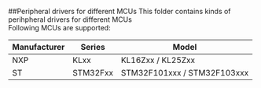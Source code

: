 ##Peripheral drivers for different MCUs
This folder contains kinds of perihpheral drivers for different MCUs   
Following MCUs are supported:   

  Manufacturer |   Series  |   Model       
-------------- | --------- | ----------  
      NXP      |    KLxx   | KL16Zxx / KL25Zxx   
      ST       |  STM32Fxx | STM32F101xxx / STM32F103xxx



